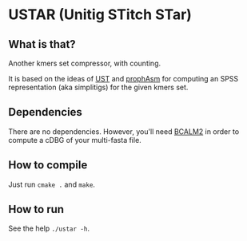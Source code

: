 # USTAR (Unitig STitch STar)
## What is that?
Another kmers set compressor, with counting.

It is based on the ideas of [UST](https://github.com/medvedevgroup/UST) and [prophAsm](https://github.com/prophyle/prophasm) 
for computing an SPSS representation (aka simplitigs) for the given kmers set.

## Dependencies
There are no dependencies. However, you'll need [BCALM2](https://github.com/GATB/bcalm) 
in order to compute a cDBG of your multi-fasta file.

## How to compile
Just run `cmake .` and `make`.

## How to run
See the help `./ustar -h`.